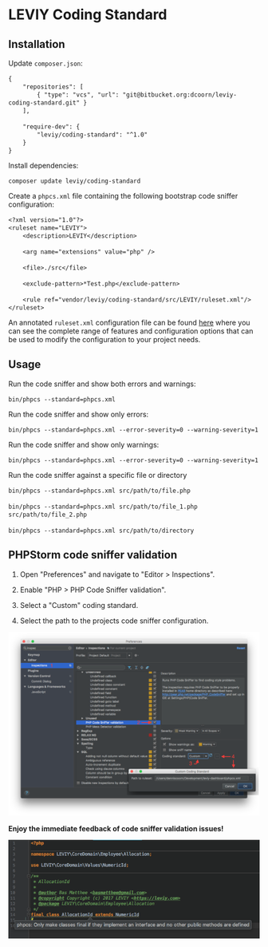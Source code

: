 # LEVIY Coding Standard

## Installation

Update `composer.json`:

    {
        "repositories": [
            { "type": "vcs", "url": "git@bitbucket.org:dcoorn/leviy-coding-standard.git" }
        ],
        
        "require-dev": {
            "leviy/coding-standard": "^1.0"
        }
    }

Install dependencies:

    composer update leviy/coding-standard

Create a `phpcs.xml` file containing the following bootstrap code sniffer configuration:  

    <?xml version="1.0"?>
    <ruleset name="LEVIY">
        <description>LEVIY</description>
            
        <arg name="extensions" value="php" />
        
        <file>./src</file>
        
        <exclude-pattern>*Test.php</exclude-pattern>
        
        <rule ref="vendor/leviy/coding-standard/src/LEVIY/ruleset.xml"/>
    </ruleset>

An annotated `ruleset.xml` configuration file can be found [here](https://github.com/squizlabs/PHP_CodeSniffer/wiki/Annotated-ruleset.xml) 
where you can see the complete range of features and configuration options that can be used to modify the configuration to your project needs.

## Usage

Run the code sniffer and show both errors and warnings:

    bin/phpcs --standard=phpcs.xml
    
Run the code sniffer and show only errors:

    bin/phpcs --standard=phpcs.xml --error-severity=0 --warning-severity=1

Run the code sniffer and show only warnings:

    bin/phpcs --standard=phpcs.xml --error-severity=0 --warning-severity=1

Run the code sniffer against a specific file or directory

    bin/phpcs --standard=phpcs.xml src/path/to/file.php
        
    bin/phpcs --standard=phpcs.xml src/path/to/file_1.php src/path/to/file_2.php
        
    bin/phpcs --standard=phpcs.xml src/path/to/directory

## PHPStorm code sniffer validation

1. Open "Preferences" and navigate to "Editor > Inspections".

2. Enable "PHP > PHP Code Sniffer validation".

3. Select a "Custom" coding standard.

4. Select the path to the projects code sniffer configuration.

![](resources/preferences-dialog.png)

**Enjoy the immediate feedback of code sniffer validation issues!**

![](resources/code-sniffer-validation-hint.png)
